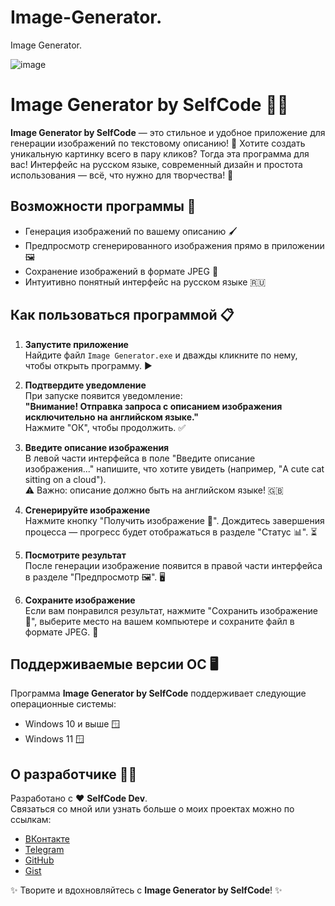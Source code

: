 # Image-Generator.

Image Generator.

![image](https://github.com/user-attachments/assets/3ce2421f-43f5-401e-a6ab-23de5ca9ca8a)


# Image Generator by SelfCode 🎨✨

**Image Generator by SelfCode** — это стильное и удобное приложение для генерации изображений по текстовому описанию!
🚀 Хотите создать уникальную картинку всего в пару кликов? Тогда эта программа для вас! Интерфейс на русском языке,
современный дизайн и простота использования — всё, что нужно для творчества! 🌟

## Возможности программы 🌈
- Генерация изображений по вашему описанию 🖌️
- Предпросмотр сгенерированного изображения прямо в приложении 🖼️
- Сохранение изображений в формате JPEG 💾
- Интуитивно понятный интерфейс на русском языке 🇷🇺

## Как пользоваться программой 📋

1. **Запустите приложение**  
   Найдите файл `Image Generator.exe` и дважды кликните по нему, чтобы открыть программу. ▶️

2. **Подтвердите уведомление**  
   При запуске появится уведомление:  
   **"Внимание! Отправка запроса с описанием изображения исключительно на английском языке."**  
   Нажмите "ОК", чтобы продолжить. ✅

3. **Введите описание изображения**  
   В левой части интерфейса в поле "Введите описание изображения..." напишите, что хотите увидеть (например, "A cute cat sitting on a cloud").  
   ⚠️ Важно: описание должно быть на английском языке! 🇬🇧

4. **Сгенерируйте изображение**  
   Нажмите кнопку "Получить изображение 🚀". Дождитесь завершения процесса — прогресс будет отображаться в разделе "Статус 📊". ⏳

5. **Посмотрите результат**  
   После генерации изображение появится в правой части интерфейса в разделе "Предпросмотр 🖼️". 🖥️

6. **Сохраните изображение**  
   Если вам понравился результат, нажмите "Сохранить изображение 💾", выберите место на вашем компьютере и сохраните файл в формате JPEG. 📂

## Поддерживаемые версии ОС 🖥️
Программа **Image Generator by SelfCode** поддерживает следующие операционные системы:  
- Windows 10 и выше 🪟  
- Windows 11 🪟  

## О разработчике 👨‍💻
Разработано с ❤️ **SelfCode Dev**.  
Связаться со мной или узнать больше о моих проектах можно по ссылкам:  
- [ВКонтакте](https://vk.com/selfcode_dev)  
- [Telegram](https://t.me/selfcode_dev)  
- [GitHub](https://github.com/SelfC0de)  
- [Gist](https://gist.github.com/SelfC0de)  

✨ Творите и вдохновляйтесь с **Image Generator by SelfCode**! ✨

